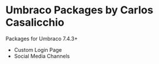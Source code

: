 # Umbraco Packages by Carlos Casalicchio

Packages for Umbraco 7.4.3+

- Custom Login Page
- Social Media Channels